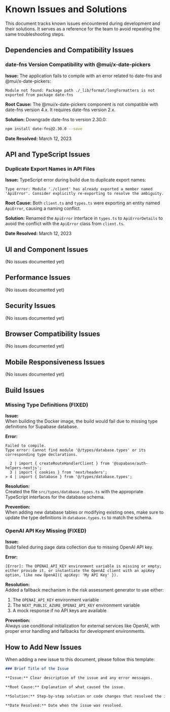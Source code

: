 # Known Issues and Solutions

This document tracks known issues encountered during development and their solutions. It serves as a reference for the team to avoid repeating the same troubleshooting steps.

## Dependencies and Compatibility Issues

### date-fns Version Compatibility with @mui/x-date-pickers

**Issue:** The application fails to compile with an error related to date-fns and @mui/x-date-pickers:

```
Module not found: Package path ./_lib/format/longFormatters is not exported from package date-fns
```

**Root Cause:** The @mui/x-date-pickers component is not compatible with date-fns version 4.x. It requires date-fns version 2.x.

**Solution:** Downgrade date-fns to version 2.30.0:

```bash
npm install date-fns@2.30.0 --save
```

**Date Resolved:** March 12, 2023

## API and TypeScript Issues

### Duplicate Export Names in API Files

**Issue:** TypeScript error during build due to duplicate export names:

```
Type error: Module './client' has already exported a member named 'ApiError'. Consider explicitly re-exporting to resolve the ambiguity.
```

**Root Cause:** Both `client.ts` and `types.ts` were exporting an entity named `ApiError`, causing a naming conflict.

**Solution:** Renamed the `ApiError` interface in `types.ts` to `ApiErrorDetails` to avoid the conflict with the `ApiError` class from `client.ts`.

**Date Resolved:** March 12, 2023

## UI and Component Issues

(No issues documented yet)

## Performance Issues

(No issues documented yet)

## Security Issues

(No issues documented yet)

## Browser Compatibility Issues

(No issues documented yet)

## Mobile Responsiveness Issues

(No issues documented yet)

## Build Issues

### Missing Type Definitions (FIXED)

**Issue:**  
When building the Docker image, the build would fail due to missing type definitions for Supabase database.

**Error:**  
```
Failed to compile.
Type error: Cannot find module '@/types/database.types' or its corresponding type declarations.

  2 | import { createRouteHandlerClient } from '@supabase/auth-helpers-nextjs';
  3 | import { cookies } from 'next/headers';
> 4 | import { Database } from '@/types/database.types';
```

**Resolution:**  
Created the file `src/types/database.types.ts` with the appropriate TypeScript interfaces for the database schema.

**Prevention:**  
When adding new database tables or modifying existing ones, make sure to update the type definitions in `database.types.ts` to match the schema.

### OpenAI API Key Missing (FIXED)

**Issue:**  
Build failed during page data collection due to missing OpenAI API key.

**Error:**  
```
[Error]: The OPENAI_API_KEY environment variable is missing or empty; either provide it, or instantiate the OpenAI client with an apiKey option, like new OpenAI({ apiKey: 'My API Key' }).
```

**Resolution:**  
Added a fallback mechanism in the risk assessment generator to use either:
1. The `OPENAI_API_KEY` environment variable
2. The `NEXT_PUBLIC_AZURE_OPENAI_API_KEY` environment variable
3. A mock response if no API keys are available

**Prevention:**  
Always use conditional initialization for external services like OpenAI, with proper error handling and fallbacks for development environments.

## How to Add New Issues

When adding a new issue to this document, please follow this template:

```markdown
### Brief Title of the Issue

**Issue:** Clear description of the issue and any error messages.

**Root Cause:** Explanation of what caused the issue.

**Solution:** Step-by-step solution or code changes that resolved the issue.

**Date Resolved:** Date when the issue was resolved.
``` 